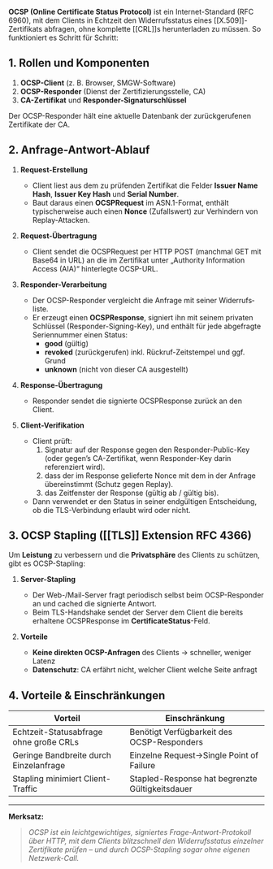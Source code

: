 **OCSP (Online Certificate Status Protocol)** ist ein Internet-Standard (RFC 6960), mit dem Clients in Echtzeit den Widerrufs­status eines [[X.509]]-Zertifikats abfragen, ohne komplette [[CRL]]s herunterladen zu müssen. So funktioniert es Schritt für Schritt:

## 1. Rollen und Komponenten
1. **OCSP-Client** (z. B. Browser, SMGW-Software)
2. **OCSP-Responder** (Dienst der Zertifizierungsstelle, CA)
3. **CA-Zertifikat** und **Responder-Signatur­schlüssel**

Der OCSP-Responder hält eine aktuelle Datenbank der zurückgerufenen Zertifikate der CA.


## 2. Anfrage-Antwort-Ablauf
1. **Request-Erstellung**
    - Client liest aus dem zu prüfenden Zertifikat die Felder **Issuer Name Hash**, **Issuer Key Hash** und **Serial Number**.
    - Baut daraus einen **OCSPRequest** im ASN.1-Format, enthält typischerweise auch einen **Nonce** (Zufallswert) zur Verhindern von Replay-Attacken.

2. **Request-Übertragung**    
    - Client sendet die OCSPRequest per HTTP POST (manchmal GET mit Base64 in URL) an die im Zertifikat unter „Authority Information Access (AIA)“ hinterlegte OCSP-URL.

3. **Responder-Verarbeitung**    
    - Der OCSP-Responder vergleicht die Anfrage mit seiner Widerrufs­liste.
    - Er erzeugt einen **OCSPResponse**, signiert ihn mit seinem privaten Schlüssel (Responder-Signing-Key), und enthält für jede abgefragte Seriennummer einen Status:
        - **good** (gültig)
        - **revoked** (zurückgerufen) inkl. Rückruf-Zeitstempel und ggf. Grund
        - **unknown** (nicht von dieser CA ausgestellt)

4. **Response-Übertragung**    
    - Responder sendet die signierte OCSPResponse zurück an den Client.

5. **Client-Verifikation**    
    - Client prüft:
        1. Signatur auf der Response gegen den Responder-Public-Key (oder gegen’s CA-Zertifikat, wenn Responder-Key darin referenziert wird).
        2. dass der im Response gelieferte Nonce mit dem in der Anfrage übereinstimmt (Schutz gegen Replay).
        3. das Zeitfenster der Response (gültig ab / gültig bis).
    - Dann verwendet er den Status in seiner endgültigen Entscheidung, ob die TLS-Verbindung erlaubt wird oder nicht.


## 3. OCSP Stapling ([[TLS]] Extension RFC 4366)

Um **Leistung** zu verbessern und die **Privatsphäre** des Clients zu schützen, gibt es OCSP-Stapling:
1. **Server-Stapling**
    - Der Web-/Mail-Server fragt periodisch selbst beim OCSP-Responder an und cached die signierte Antwort.
    - Beim TLS-Handshake sendet der Server dem Client die bereits erhaltene OCSPResponse im **CertificateStatus**-Feld.

2. **Vorteile**    
    - **Keine direkten OCSP-Anfragen** des Clients → schneller, weniger Latenz
    - **Datenschutz**: CA erfährt nicht, welcher Client welche Seite anfragt


## 4. Vorteile & Einschränkungen

| Vorteil                                | Einschränkung                                   |
| -------------------------------------- | ----------------------------------------------- |
| Echtzeit-Statusabfrage ohne große CRLs | Benötigt Verfügbarkeit des OCSP-Responders      |
| Geringe Bandbreite durch Einzelanfrage | Einzelne Request→Single Point of Failure        |
| Stapling minimiert Client-Traffic      | Stapled-Response hat begrenzte Gültigkeitsdauer |

---

**Merksatz:**

> _OCSP ist ein leichtgewichtiges, signiertes Frage-Antwort-Protokoll über HTTP, mit dem Clients blitzschnell den Widerrufsstatus einzelner Zertifikate prüfen – und durch OCSP-Stapling sogar ohne eigenen Netzwerk-Call._